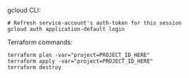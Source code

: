 gcloud CLI:
```shell
# Refresh service-account's auth-token for this session
gcloud auth application-default login
```

Terraform commands:
```shell
terraform plan -var="project=PROJECT_ID_HERE"
terraform apply -var="project=PROJECT_ID_HERE"
terraform destroy
```
